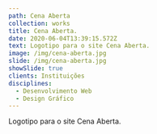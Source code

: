 ```yaml
---
path: Cena Aberta
collection: works
title: Cena Aberta.
date: 2020-06-04T13:39:15.572Z
text: Logotipo para o site Cena Aberta.
image: /img/cena-aberta.jpg
slide: /img/cena-aberta.jpg
showSlide: true
clients: Instituições
disciplines: 
  - Desenvolvimento Web
  - Design Gráfico
---
```

Logotipo para o site Cena Aberta.
